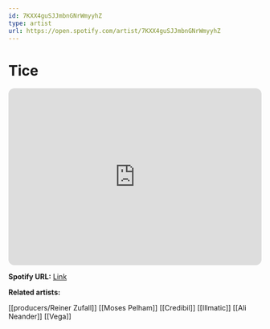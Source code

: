 ```yaml
---
id: 7KXX4guSJJmbnGNrWmyyhZ
type: artist
url: https://open.spotify.com/artist/7KXX4guSJJmbnGNrWmyyhZ
---
```

# Tice

<iframe style="border-radius:12px" src="https://open.spotify.com/embed/artist/7KXX4guSJJmbnGNrWmyyhZ" width="100%" height="352" frameBorder="0" allowfullscreen="" allow="autoplay; clipboard-write; encrypted-media; fullscreen; picture-in-picture" loading="lazy"></iframe>

**Spotify URL:** [Link](https://open.spotify.com/artist/7KXX4guSJJmbnGNrWmyyhZ)

**Related artists:**

[[producers/Reiner Zufall]]
[[Moses Pelham]]
[[Credibil]]
[[Illmatic]]
[[Ali Neander]]
[[Vega]]
